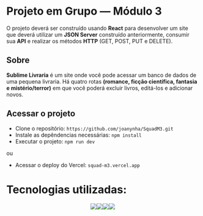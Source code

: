 # Projeto em Grupo — Módulo 3

O projeto deverá ser construído usando **React** para desenvolver um site que deverá utilizar um **JSON Server** construído anteriormente, consumir sua **API** e realizar
os métodos **HTTP** (GET, POST, PUT e DELETE).

## Sobre

**Sublime Livraria** é um site onde você pode acessar um banco de dados de uma pequena livraria. Há quatro rotas **(romance, ficção científica, fantasia e mistério/terror)**
em que você poderá excluir livros, editá-los e adicionar novos.

## Acessar o projeto
- Clone o repositório: `https://github.com/joanynha/SquadM3.git`
- Instale as depêndencias necessárias: `npm install`
- Executar o projeto: `npm run dev`

ou

- Acessar o deploy do Vercel: `squad-m3.vercel.app`

# Tecnologias utilizadas: 
<div style="display: flex; justify-content: center;">
  <img src="https://img.shields.io/badge/React-20232A?style=for-the-badge&logo=react&logoColor=61DAFB">
  <!-- <img src="https://img.shields.io/badge/Bootstrap-563D7C?style=for-the-badge&logo=bootstrap&logoColor=white"> -->
  <img src="https://img.shields.io/badge/Node.js-43853D?style=for-the-badge&logo=node.js&logoColor=white">
  <img src="https://img.shields.io/badge/vite-%23646CFF.svg?style=for-the-badge&logo=vite&logoColor=white">
  <img src="https://img.shields.io/badge/javascript-%23323330.svg?style=for-the-badge&logo=javascript&logoColor=%23F7DF1E">
 </div>
